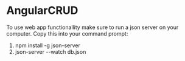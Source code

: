 # AngularCRUD

To use web app functionallity make sure to run a json server on your computer. 
Copy this into your command prompt:
1) npm install -g json-server
2) json-server --watch db.json


